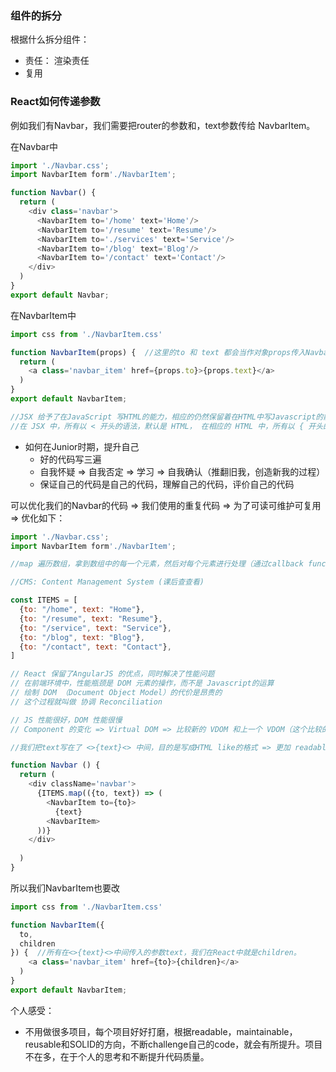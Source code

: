 ### 组件的拆分

根据什么拆分组件：
- 责任： 渲染责任
- 复用

### React如何传递参数

例如我们有Navbar，我们需要把router的参数和，text参数传给 NavbarItem。

在Navbar中

```javascript
import './Navbar.css';
import NavbarItem form'./NavbarItem';

function Navbar() {
  return (
    <div class='navbar'>
      <NavbarItem to='/home' text='Home'/>
      <NavbarItem to='/resume' text='Resume'/>
      <NavbarItem to='./services' text='Service'/>
      <NavbarItem to='/blog' text='Blog'/>
      <NavbarItem to='/contact' text='Contact'/>
    </div>
  )
}
export default Navbar;
```

在NavbarItem中

```javascript
import css from './NavbarItem.css'

function NavbarItem(props) {  //这里的to 和 text 都会当作对象props传入NavbarItem内
  return (
    <a class='navbar_item' href={props.to}>{props.text}</a>
  )
}
export default NavbarItem;

//JSX 给予了在JavaScript 写HTML的能力，相应的仍然保留着在HTML中写Javascript的能力
//在 JSX 中，所有以 < 开头的语法，默认是 HTML， 在相应的 HTML 中，所有以 { 开头的语法，默认为 JavaScript
```

- 如何在Junior时期，提升自己
  - 好的代码写三遍
  - 自我怀疑 => 自我否定 => 学习 => 自我确认（推翻旧我，创造新我的过程）
  - 保证自己的代码是自己的代码，理解自己的代码，评价自己的代码

可以优化我们的Navbar的代码 => 我们使用的重复代码 => 为了可读可维护可复用 => 优化如下：


```javascript
import './Navbar.css';
import NavbarItem form'./NavbarItem';

//map 遍历数组，拿到数组中的每一个元素，然后对每个元素进行处理（通过callback function），最后返回一个新的数组

//CMS: Content Management System (课后查查看)

const ITEMS = [
  {to: "/home", text: "Home"},
  {to: "/resume", text: "Resume"},
  {to: "/service", text: "Service"},
  {to: "/blog", text: "Blog"},
  {to: "/contact", text: "Contact"},
]

// React 保留了AngularJS 的优点，同时解决了性能问题
// 在前端环境中，性能瓶颈是 DOM 元素的操作，而不是 Javascript的运算
// 绘制 DOM （Document Object Model）的代价是昂贵的
// 这个过程就叫做 协调 Reconciliation

// JS 性能很好，DOM 性能很慢
// Component 的变化 => Virtual DOM => 比较新的 VDOM 和上一个 VDOM（这个比较的过程叫做Reconciliation）=> 只更新需要更新的 DOM => =>DOM的变化

//我们把text写在了 <>{text}<> 中间，目的是写成HTML like的格式 => 更加 readable，maintainable，reusable

function Navbar () {
  return (
    <div className='navbar'>
      {ITEMS.map(({to, text}) => (
        <NavbarItem to={to}>
          {text}
        <NavbarItem>
      ))}
    </div>
   
  )
}

```
所以我们NavbarItem也要改

```javascript
import css from './NavbarItem.css'

function NavbarItem({
  to,
  children
}) {  //所有在<>{text}<>中间传入的参数text，我们在React中就是children。
    <a class='navbar_item' href={to}>{children}</a>
  )
}
export default NavbarItem;

```

个人感受：
- 不用做很多项目，每个项目好好打磨，根据readable，maintainable，reusable和SOLID的方向，不断challenge自己的code，就会有所提升。项目不在多，在于个人的思考和不断提升代码质量。






